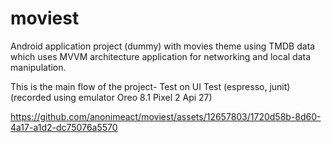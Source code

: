 # moviest
Android application project (dummy) with movies theme using TMDB data which uses MVVM architecture application for networking and local data manipulation.


This is the main flow of the project- Test on UI Test (espresso, junit) (recorded using emulator Oreo 8.1 Pixel 2 Api 27)

https://github.com/anonimeact/moviest/assets/12657803/1720d58b-8d60-4a17-a1d2-dc75076a5570

